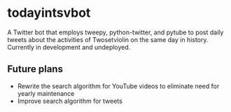 # todayintsvbot
A Twitter bot that employs tweepy, python-twitter, and pytube to post daily tweets about the activities of Twosetviolin on the same day in history. Currently in development and undeployed. 
## Future plans 
* Rewrite the search algorithm for YouTube videos to eliminate need for yearly maintenance
* Improve search algorithm for tweets
